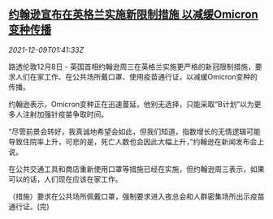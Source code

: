 <!--1639015264000-->
[约翰逊宣布在英格兰实施新限制措施 以减缓Omicron变种传播](https://cn.reuters.com/article/uk-boris-johnson-covid-restrictions-1209-idCNKBS2IO049)
------

<div><i>2021-12-09T01:41:33Z</i></div><p>路透伦敦12月8日 - 英国首相约翰逊周三在英格兰实施更严格的新冠限制措施，要求人们在家工作、在公共场所戴口罩、使用疫苗通行证，以减缓Omicron变种的传播。</p><p>约翰逊表示，Omicron变种正在迅速蔓延，他别无选择，只能采取“B计划”以为更多人注射加强针疫苗争取时间。</p><p>“尽管前景会转好，我真诚地希望会如此，但我们知道，指数增长的无情逻辑可能导致住院率上升，可悲的是，死亡人数也会因此大幅上升，”约翰逊在新闻发布会上说。</p><p>在公共交通工具和商店重新使用口罩等措施已经在实施，但约翰逊周三表示，如果可以的话，人们现在应该在家工作。</p><p>（措施）要求在公共场所佩戴口罩，强制要求进入夜总会和人群密集场所出示疫苗通行证。(完)</p>
